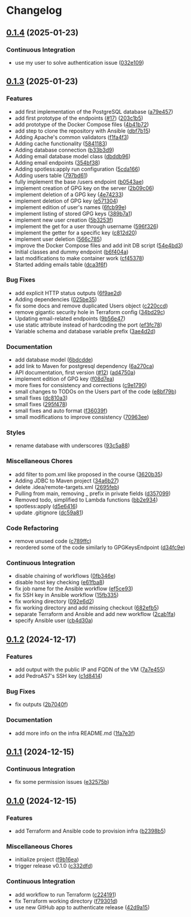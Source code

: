 # Changelog

## [0.1.4](https://github.com/lentidas/DAI-2425-PW3/compare/v0.1.3...v0.1.4) (2025-01-23)


### Continuous Integration

* use my user to solve authentication issue ([032e109](https://github.com/lentidas/DAI-2425-PW3/commit/032e10975cff051b8176f42afca278310078e109))

## [0.1.3](https://github.com/lentidas/DAI-2425-PW3/compare/v0.1.2...v0.1.3) (2025-01-23)


### Features

* add first implementation of the PostgreSQL database ([a79e457](https://github.com/lentidas/DAI-2425-PW3/commit/a79e4576232aba9fa6eb6e35b67ef8cd8e1c9366))
* add first prototype of the endpoints ([#17](https://github.com/lentidas/DAI-2425-PW3/issues/17)) ([203c1b5](https://github.com/lentidas/DAI-2425-PW3/commit/203c1b56e2a46bae41b1a258c56f8b546a5ba500))
* add prototype of the Docker Compose files ([4b41b72](https://github.com/lentidas/DAI-2425-PW3/commit/4b41b728d3663497bd1c52ae838368d33c2ae374))
* add step to clone the repository with Ansible ([dbf7b15](https://github.com/lentidas/DAI-2425-PW3/commit/dbf7b15a57f34e707db5847b17320251824754cf))
* Adding Apache's common validators ([f1fa4f3](https://github.com/lentidas/DAI-2425-PW3/commit/f1fa4f311884a21dad958a991f32c7873f8f173b))
* Adding cache functionality ([5841183](https://github.com/lentidas/DAI-2425-PW3/commit/5841183f3da2728c090141b1d84756109144cda6))
* Adding database connection ([b33b3d9](https://github.com/lentidas/DAI-2425-PW3/commit/b33b3d97192ca10f600d8352b311879f4c4db290))
* Adding email database model class ([dbddb96](https://github.com/lentidas/DAI-2425-PW3/commit/dbddb96f872f371f4ca89e6808186f61b16af76b))
* Adding email endpoints ([354bf38](https://github.com/lentidas/DAI-2425-PW3/commit/354bf38cb70838880ca6c8fc8d4f453a4c03271c))
* Adding spotless:apply run configuration ([5cda166](https://github.com/lentidas/DAI-2425-PW3/commit/5cda16672a6efa68c960770daaa6d0c6c02e7bfe))
* Adding users table ([797bd61](https://github.com/lentidas/DAI-2425-PW3/commit/797bd61063fc4c8fb8e25163b6d519264984c28c))
* fully implement the base /users endpoint ([b0543ae](https://github.com/lentidas/DAI-2425-PW3/commit/b0543ae1b0e5f9b375ce18a4f8a7de4f7b98f88e))
* implement creation of GPG key on the server ([2b09c06](https://github.com/lentidas/DAI-2425-PW3/commit/2b09c06ec552368cd992217841cb3d91dfea5106))
* implement deletion of a GPG key ([4e74233](https://github.com/lentidas/DAI-2425-PW3/commit/4e74233f2d40d8428ebd8b07411f7dea4f3c8b16))
* implement deletion of GPG key ([e571304](https://github.com/lentidas/DAI-2425-PW3/commit/e571304bae8e6209393785123507c035853935c5))
* implement edition of user's names ([6fcb99e](https://github.com/lentidas/DAI-2425-PW3/commit/6fcb99eede11fc736d7fa037bdff987c581958c3))
* implement listing of stored GPG keys ([389b7a1](https://github.com/lentidas/DAI-2425-PW3/commit/389b7a1b8d3a2b759bf1ed91bc411e2edf564f7c))
* implement new user creation ([5b3253f](https://github.com/lentidas/DAI-2425-PW3/commit/5b3253f3a9672376287980cda321cf33b861237c))
* implement the get for a user through username ([596f326](https://github.com/lentidas/DAI-2425-PW3/commit/596f32613d5e22a2078d1a15df9309a933016110))
* implement the getter for a specific key ([c812d20](https://github.com/lentidas/DAI-2425-PW3/commit/c812d2069ae1f164975ad0501616d0fa4e04e8cc))
* implement user deletion ([566c785](https://github.com/lentidas/DAI-2425-PW3/commit/566c7858acab47e9c2f0a63741b82c21738a459c))
* improve the Docker Compose files and add init DB script ([54e4bd3](https://github.com/lentidas/DAI-2425-PW3/commit/54e4bd3e1be4ec690f69ea1c8dcb47f37b7bb712))
* Initial classes and dummy endpoint ([b6f404a](https://github.com/lentidas/DAI-2425-PW3/commit/b6f404a2c52508ee9760439d69eed6494feee6cf))
* last modifications to make container work ([cf45378](https://github.com/lentidas/DAI-2425-PW3/commit/cf453781937a162ddf0d586e586163c427b51ddc))
* Started adding emails table ([dca3f6f](https://github.com/lentidas/DAI-2425-PW3/commit/dca3f6face49c81500a0d93b6623d6bd7b6e549f))


### Bug Fixes

* add explicit HTTP status outputs ([6f9ae2d](https://github.com/lentidas/DAI-2425-PW3/commit/6f9ae2d24a6c960dd14c1bb0ce23c6cdd77b9108))
* Adding dependencies ([025be35](https://github.com/lentidas/DAI-2425-PW3/commit/025be35d2348731c1734752c930165a95bf1799b))
* fix some docs and remove duplicated Users object ([c220ccd](https://github.com/lentidas/DAI-2425-PW3/commit/c220ccd6ddd16161be7d8a6aa174b7d8b19c77de))
* remove gigantic security hole in Terraform config ([34bd29c](https://github.com/lentidas/DAI-2425-PW3/commit/34bd29cdc381bdd3a23eef4b7de3f674348502f2))
* Updating email-related endpoints ([9b56e47](https://github.com/lentidas/DAI-2425-PW3/commit/9b56e472ff184e0cd3ee1f457c04b0ef06aa02be))
* use static attribute instead of hardcoding the port ([ef3fc78](https://github.com/lentidas/DAI-2425-PW3/commit/ef3fc7854f69af49f71835fa6a0c2858f8ea669a))
* Variable schema and database variable prefix ([3ae4d2d](https://github.com/lentidas/DAI-2425-PW3/commit/3ae4d2da2cda44d678e492a0e0d1d7b2f28c6da8))


### Documentation

* add database model ([6bdcdde](https://github.com/lentidas/DAI-2425-PW3/commit/6bdcdde4cb272f5c62e792dcafb1a4c5b5abdf9f))
* add link to Maven for postgresql dependency ([6a270ca](https://github.com/lentidas/DAI-2425-PW3/commit/6a270ca693bdb9e0d7412d317471e36dadffbfe9))
* API documentation, first version ([#12](https://github.com/lentidas/DAI-2425-PW3/issues/12)) ([ad4750a](https://github.com/lentidas/DAI-2425-PW3/commit/ad4750a9c063297a0ec9e2239ab1273c0056421c))
* implement edition of GPG key ([f08d7ea](https://github.com/lentidas/DAI-2425-PW3/commit/f08d7eab7c7cadc042b9ae1d7445c11c895a0539))
* more fixes for consistency and corrections ([c9e1790](https://github.com/lentidas/DAI-2425-PW3/commit/c9e1790a29208f08a8565d76a57275e1e7e36b2e))
* small changes to TODOs on the Users part of the code ([e8bf79b](https://github.com/lentidas/DAI-2425-PW3/commit/e8bf79b00854efc03690d47aef5c9ad8a4eb663d))
* small fixes ([dc810a3](https://github.com/lentidas/DAI-2425-PW3/commit/dc810a3b88de558bb0db5b909e281619ce18b016))
* small fixes ([295f478](https://github.com/lentidas/DAI-2425-PW3/commit/295f478493632273d1db06a9cadea6774bcd4e9c))
* small fixes and auto format ([f36039f](https://github.com/lentidas/DAI-2425-PW3/commit/f36039f8362ae0ec6c7e800b7dfe05fe7add3b41))
* small modifications to improve consistency ([70963ee](https://github.com/lentidas/DAI-2425-PW3/commit/70963eeb20d4e20256d7d24551f6d1a806c57a7f))


### Styles

* rename database with underscores ([93c5a88](https://github.com/lentidas/DAI-2425-PW3/commit/93c5a88f60f59f04a70223e6806b7f46be417e7a))


### Miscellaneous Chores

* add filter to pom.xml like proposed in the course ([3620b35](https://github.com/lentidas/DAI-2425-PW3/commit/3620b350e73cf8a38facb86cc2d72fd528681ee6))
* Adding JDBC to Maven project ([34a6b27](https://github.com/lentidas/DAI-2425-PW3/commit/34a6b27d3a479f2193949c03997cfb84e38c8c07))
* delete .idea/remote-targets.xml ([2695feb](https://github.com/lentidas/DAI-2425-PW3/commit/2695feb3e5ee4d2c6889fbe322c1b33f25fd76a4))
* Pulling from main, removing _ prefix in private fields ([d357099](https://github.com/lentidas/DAI-2425-PW3/commit/d35709967ce06a28ff2ec66fc2417819078e2f38))
* Removed todo, simplified to Lambda functions ([bb2e934](https://github.com/lentidas/DAI-2425-PW3/commit/bb2e93446678f598ee6c8fb4ca55dc7314ae02f3))
* spotless:apply ([d5e6416](https://github.com/lentidas/DAI-2425-PW3/commit/d5e64167d85493b772aa638509f6cae6ce6c5007))
* update .gitignore ([dc59a81](https://github.com/lentidas/DAI-2425-PW3/commit/dc59a81af6c272cd12cada7288371724c25d6cd7))


### Code Refactoring

* remove unused code ([c789ffc](https://github.com/lentidas/DAI-2425-PW3/commit/c789ffc4abd471dae1235a215fd6d4e597368876))
* reordered some of the code similarly to GPGKeysEndpoint ([d34fc9e](https://github.com/lentidas/DAI-2425-PW3/commit/d34fc9e3974f14848ddbc8eeb6dc4a1153117b1f))


### Continuous Integration

* disable chaining of workflows ([0fb346e](https://github.com/lentidas/DAI-2425-PW3/commit/0fb346ed7ebad7e92fc76a5940f20b060f290ed1))
* disable host key checking ([e61fba8](https://github.com/lentidas/DAI-2425-PW3/commit/e61fba8f0ed9ab13a608675b24f8525538da5559))
* fix job name for the Ansible workflow ([ef5ce93](https://github.com/lentidas/DAI-2425-PW3/commit/ef5ce9315aba48fd5520a92ded9da8043130c61b))
* fix SSH key in Ansible workflow ([15fb335](https://github.com/lentidas/DAI-2425-PW3/commit/15fb335ab08bed79172a5747ec45d4d9273f4824))
* fix working directory ([092e6d2](https://github.com/lentidas/DAI-2425-PW3/commit/092e6d227f2608d250d97ee288b0cb4bbe4ec175))
* fix working directory and add missing checkout ([682efb5](https://github.com/lentidas/DAI-2425-PW3/commit/682efb56a966c7aad25fd8ee9754761d7b741300))
* separate Terraform and Ansible and add new workflow ([2cab1fa](https://github.com/lentidas/DAI-2425-PW3/commit/2cab1fa42a0ea52758766a6f5dd984de5d86257b))
* specify Ansible user ([cb4d30a](https://github.com/lentidas/DAI-2425-PW3/commit/cb4d30ad208d779fe37027146d428d4e3a20cf63))

## [0.1.2](https://github.com/lentidas/DAI-2425-PW3/compare/v0.1.1...v0.1.2) (2024-12-17)


### Features

* add output with the public IP and FQDN of the VM ([7a7e455](https://github.com/lentidas/DAI-2425-PW3/commit/7a7e4554f350b8f65ae2775353f7480633e3d5de))
* add PedroAS7's SSH key ([c1d8414](https://github.com/lentidas/DAI-2425-PW3/commit/c1d8414757d38a8e015205dbe59a49b13786fa45))


### Bug Fixes

* fix outputs ([2b7040f](https://github.com/lentidas/DAI-2425-PW3/commit/2b7040f49f361d350d821783422d6bc13ce66844))


### Documentation

* add more info on the infra README.md ([1fa7e3f](https://github.com/lentidas/DAI-2425-PW3/commit/1fa7e3f108ccc04ca9e5a5b4916d1cbc8d1af228))

## [0.1.1](https://github.com/lentidas/DAI-2425-PW3/compare/v0.1.0...v0.1.1) (2024-12-15)


### Continuous Integration

* fix some permission issues ([e32575b](https://github.com/lentidas/DAI-2425-PW3/commit/e32575ba92873d0bfb9f6c76538f3b421b7fe8e1))

## [0.1.0](https://github.com/lentidas/DAI-2425-PW3/compare/v0.1.0...v0.1.0) (2024-12-15)


### Features

* add Terraform and Ansible code to provision infra ([b2398b5](https://github.com/lentidas/DAI-2425-PW3/commit/b2398b5f91a580f1de88f0e9fc4eb854b9138c95))


### Miscellaneous Chores

* initialize project ([f9b16ea](https://github.com/lentidas/DAI-2425-PW3/commit/f9b16eafdfdc5370eb11eb0c9a13c84af09e3080))
* trigger release v0.1.0 ([c332dfd](https://github.com/lentidas/DAI-2425-PW3/commit/c332dfde72aa172edc3f3ab9a60065e96e4b326a))


### Continuous Integration

* add workflow to run Terraform ([c224191](https://github.com/lentidas/DAI-2425-PW3/commit/c22419171ac5a0e8363694616f2cf469163a2d6e))
* fix Terraform working directory ([f79301d](https://github.com/lentidas/DAI-2425-PW3/commit/f79301d18bfb75177e124c64d7981c923a925687))
* use new GitHub app to authenticate release ([42d9a15](https://github.com/lentidas/DAI-2425-PW3/commit/42d9a15739530cc2d138a7d4b44c081e913e93e5))
